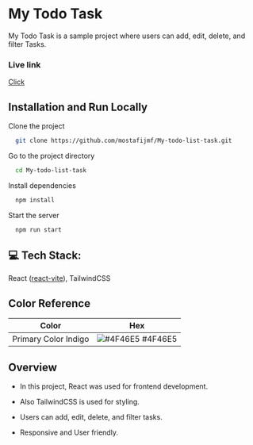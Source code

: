# My Todo Task
My Todo Task is a sample project where users can add, edit, delete, and filter Tasks.

### Live link 
[Click](https://my-todo-task-list.netlify.app/)


## Installation and Run Locally

Clone the project

```bash
  git clone https://github.com/mostafijmf/My-todo-list-task.git
```

Go to the project directory

```bash
  cd My-todo-list-task
```

Install dependencies

```bash
  npm install
```

Start the server

```bash
  npm run start
```


## 💻 Tech Stack:

React ([react-vite](https://vitejs.dev/guide/#trying-vite-online)), TailwindCSS

## Color Reference

| Color             | Hex                                                                |
| ----------------- | ------------------------------------------------------------------ |
| Primary Color Indigo| ![#4F46E5](https://via.placeholder.com/10/7c3aed?text=+) #4F46E5 |



## Overview

- In this project, React was used for frontend development.

- Also TailwindCSS is used for styling.

- Users can add, edit, delete, and filter tasks.

- Responsive and User friendly.

